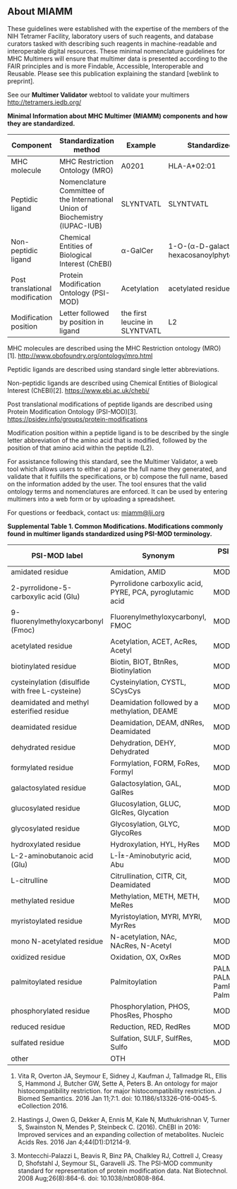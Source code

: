 ## About MIAMM

These guidelines were established with the expertise of the members of the NIH Tetramer Facility, laboratory users of such reagents, and database curators tasked with describing such reagents in machine-readable and interoperable digital resources. These minimal nomenclature guidelines for MHC Multimers will ensure that multimer data is presented according to the FAIR principles and is more Findable, Accessible, Interoperable and Reusable. Please see this publication explaining the standard [weblink to preprint].


See our **Multimer Validator** webtool to validate your multimers
http://tetramers.iedb.org/



**Minimal Information about MHC Multimer (MIAMM) components and how they are standardized.**

| Component | Standardization method | Example | Standardized name |
| --------- | ---------------------- | ------- | ----------------- |
| MHC molecule | MHC Restriction Ontology (MRO)  | A0201 | HLA-A*02:01 |
| Peptidic ligand | Nomenclature Committee of the International Union of Biochemistry (IUPAC-IUB)  | SLYNTVATL | SLYNTVATL |
| Non-peptidic ligand | Chemical Entities of Biological Interest (ChEBI) | α-GalCer | 1-O-(α-D-galactosyl)-N-hexacosanoylphytosphingosine |
| Post translational modification | Protein Modification Ontology (PSI-MOD) | Acetylation | acetylated residue |
| Modification position | Letter followed by position in ligand | the first leucine in SLYNTVATL | L2 |


MHC molecules are described using the MHC Restriction ontology (MRO)[1]. <http://www.obofoundry.org/ontology/mro.html>

Peptidic ligands are described using standard single letter abbreviations.

Non-peptidic ligands are described using Chemical Entities of Biological Interest (ChEBI)[2].
<https://www.ebi.ac.uk/chebi/>

Post translational modifications of peptide ligands are described using Protein Modification Ontology (PSI-MOD)[3].
<https://psidev.info/groups/protein-modifications>

Modification position within a peptide ligand is to be described by the single letter abbreviation of the amino acid that is modified, followed by the position of that amino acid within the peptide (L2).

For assistance following this standard, see the Multimer Validator, a web tool which allows users to either a) parse the full name they generated, and validate that it fulfills the specifications, or b) compose the full name, based on the information added by the user. The tool ensures that the valid ontology terms and nomenclatures are enforced. It can be used by entering multimers into a web form or by uploading a spreadsheet.

For questions or feedback, contact us: <miamm@lji.org>


**Supplemental Table 1. Common Modifications. Modifications commonly found in multimer ligands standardized using PSI-MOD terminology.**

| PSI-MOD label | Synonym | PSI-MOD ID |
| ------------- | ------- | ---------- |
| amidated residue | Amidation, AMID | MOD:00674 |
| 2-pyrrolidone-5-carboxylic acid (Glu) | Pyrrolidone carboxylic acid, PYRE, PCA, pyroglutamic acid | MOD:00420 |
| 9-fluorenylmethyloxycarbonyl (Fmoc) | Fluorenylmethyloxycarbonyl, FMOC | MOD:01109 |
| acetylated residue | Acetylation, ACET, AcRes, Acetyl | MOD:02078 |
| biotinylated residue | Biotin, BIOT, BtnRes, Biotinylation | MOD:01885 |
| cysteinylation (disulfide with free L-cysteine) | Cysteinylation, CYSTL, SCysCys | MOD:00765 |
| deamidated and methyl esterified residue | Deamidation followed by a methylation, DEAME |	MOD:01369 |
| deamidated residue | Deamidation, DEAM, dNRes, Deamidated	| MOD:00400 |
| dehydrated residue | Dehydration, DEHY, Dehydrated | MOD:00704 |
| formylated residue |	Formylation, FORM, FoRes, Formyl	| MOD:00493 |
| galactosylated residue |	Galactosylation, GAL, GalRes |	MOD:00728 |
| glucosylated residue |	Glucosylation, GLUC, GlcRes, Glycation |	MOD:00726 |
| glycosylated residue |	Glycosylation, GLYC, GlycoRes |	MOD:00693 |
| hydroxylated residue |	Hydroxylation, HYL, HyRes |	MOD:00677 |
| L-2-aminobutanoic acid (Glu) |	L-Î±-Aminobutyric acid, Abu |	MOD:00819 |
| L-citrulline |	Citrullination, CITR, Cit, Deamidated |	MOD:00219 |
| methylated residue |	Methylation, METH, METH, MeRes |	MOD:00427 |
| myristoylated residue |	Myristoylation, MYRI, MYRI, MyrRes |	MOD:00438 |
| mono N-acetylated residue |	N-acetylation, NAc, NAcRes, N-Acetyl |	MOD:00408 |
| oxidized residue |	Oxidation, OX, OxRes |	MOD:00675 |
| palmitoylated residue |	Palmitoylation|PALM, PALM, PamRes, Palmitoyl |	MOD:00440 |
| phosphorylated residue |	Phosphorylation, PHOS, PhosRes, Phospho |	MOD:00696 |
| reduced residue |	Reduction, RED, RedRes |	MOD:01472 |
| sulfated residue |	Sulfation, SULF, SulfRes, Sulfo |	MOD:00695 |
| other |	OTH	|


1. Vita R, Overton JA, Seymour E, Sidney J, Kaufman J, Tallmadge RL, Ellis S, Hammond J, Butcher GW, Sette A, Peters B. An ontology for major histocompatibility restriction. for major histocompatibility restriction. J Biomed Semantics. 2016 Jan 11;7:1. doi: 10.1186/s13326-016-0045-5. eCollection 2016.

2. Hastings J, Owen G, Dekker A, Ennis M, Kale N, Muthukrishnan V, Turner S, Swainston N, Mendes P, Steinbeck C. (2016). ChEBI in 2016: Improved services and an expanding collection of metabolites. Nucleic Acids Res. 2016 Jan 4;44(D1):D1214-9.

3. Montecchi-Palazzi L, Beavis R, Binz PA, Chalkley RJ, Cottrell J, Creasy D, Shofstahl J, Seymour SL, Garavelli JS. The PSI-MOD community standard for representation of protein modification data. Nat Biotechnol. 2008 Aug;26(8):864-6. doi: 10.1038/nbt0808-864.
